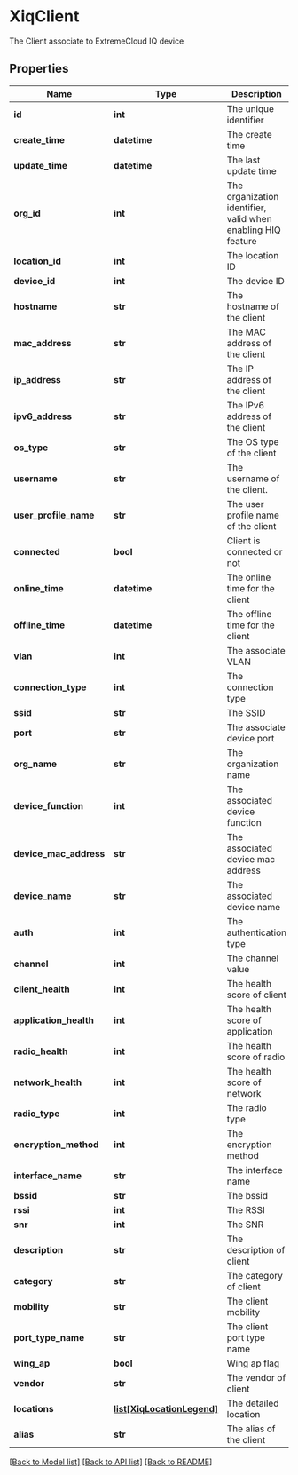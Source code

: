 # XiqClient

The Client associate to ExtremeCloud IQ device
## Properties
Name | Type | Description | Notes
------------ | ------------- | ------------- | -------------
**id** | **int** | The unique identifier | 
**create_time** | **datetime** | The create time | 
**update_time** | **datetime** | The last update time | 
**org_id** | **int** | The organization identifier, valid when enabling HIQ feature | [optional] 
**location_id** | **int** | The location ID | [optional] 
**device_id** | **int** | The device ID | [optional] 
**hostname** | **str** | The hostname of the client | [optional] 
**mac_address** | **str** | The MAC address of the client | [optional] 
**ip_address** | **str** | The IP address of the client | [optional] 
**ipv6_address** | **str** | The IPv6 address of the client | [optional] 
**os_type** | **str** | The OS type of the client | [optional] 
**username** | **str** | The username of the client. | [optional] 
**user_profile_name** | **str** | The user profile name of the client | [optional] 
**connected** | **bool** | Client is connected or not | [optional] 
**online_time** | **datetime** | The online time for the client | [optional] 
**offline_time** | **datetime** | The offline time for the client | [optional] 
**vlan** | **int** | The associate VLAN | [optional] 
**connection_type** | **int** | The connection type | [optional] 
**ssid** | **str** | The SSID | [optional] 
**port** | **str** | The associate device port | [optional] 
**org_name** | **str** | The organization name | [optional] 
**device_function** | **int** | The associated device function | [optional] 
**device_mac_address** | **str** | The associated device mac address | [optional] 
**device_name** | **str** | The associated device name | [optional] 
**auth** | **int** | The authentication type | [optional] 
**channel** | **int** | The channel value | [optional] 
**client_health** | **int** | The health score of client | [optional] 
**application_health** | **int** | The health score of application | [optional] 
**radio_health** | **int** | The health score of radio | [optional] 
**network_health** | **int** | The health score of network | [optional] 
**radio_type** | **int** | The radio type | [optional] 
**encryption_method** | **int** | The encryption method | [optional] 
**interface_name** | **str** | The interface name | [optional] 
**bssid** | **str** | The bssid | [optional] 
**rssi** | **int** | The RSSI | [optional] 
**snr** | **int** | The SNR | [optional] 
**description** | **str** | The description of client | [optional] 
**category** | **str** | The category of client | [optional] 
**mobility** | **str** | The client mobility | [optional] 
**port_type_name** | **str** | The client port type name | [optional] 
**wing_ap** | **bool** | Wing ap flag | [optional] 
**vendor** | **str** | The vendor of client | [optional] 
**locations** | [**list[XiqLocationLegend]**](XiqLocationLegend.md) | The detailed location | [optional] 
**alias** | **str** | The alias of the client | [optional] 

[[Back to Model list]](../README.md#documentation-for-models) [[Back to API list]](../README.md#documentation-for-api-endpoints) [[Back to README]](../README.md)


